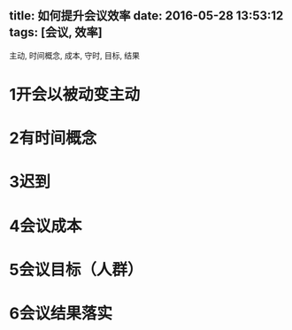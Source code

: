 title: 如何提升会议效率
date: 2016-05-28 13:53:12
tags: [会议, 效率]
---

主动, 时间概念, 成本, 守时, 目标, 结果
<!--more-->

#  1开会以被动变主动

# 2有时间概念

# 3迟到

# 4会议成本

# 5会议目标（人群）

# 6会议结果落实

